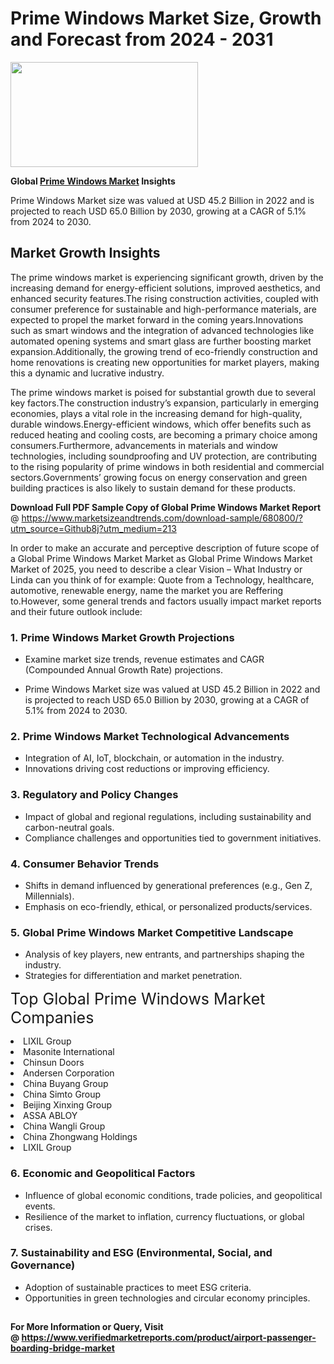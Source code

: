 <H1>Prime Windows Market Size, Growth and Forecast from 2024 - 2031</H1><img class="aligncenter size-medium wp-image-584254" src="https://thirdeyenews.in/wp-content/uploads/2024/09/Global-Market-Research-300x168.jpeg" alt="" width="300" height="168" /><p><strong>Global&nbsp;<a href="https://www.marketsizeandtrends.com/download-sample/680800/?utm_source=Github8j?utm_medium=213">Prime Windows Market</a> Insights</strong></p><p>Prime Windows Market size was valued at USD 45.2 Billion in 2022 and is projected to reach USD 65.0 Billion by 2030, growing at a CAGR of 5.1% from 2024 to 2030.</p><p><h2>Market Growth Insights</h2> <p>The prime windows market is experiencing significant growth, driven by the increasing demand for energy-efficient solutions, improved aesthetics, and enhanced security features.The rising construction activities, coupled with consumer preference for sustainable and high-performance materials, are expected to propel the market forward in the coming years.Innovations such as smart windows and the integration of advanced technologies like automated opening systems and smart glass are further boosting market expansion.Additionally, the growing trend of eco-friendly construction and home renovations is creating new opportunities for market players, making this a dynamic and lucrative industry.</p> <p>The prime windows market is poised for substantial growth due to several key factors.The construction industry’s expansion, particularly in emerging economies, plays a vital role in the increasing demand for high-quality, durable windows.Energy-efficient windows, which offer benefits such as reduced heating and cooling costs, are becoming a primary choice among consumers.Furthermore, advancements in materials and window technologies, including soundproofing and UV protection, are contributing to the rising popularity of prime windows in both residential and commercial sectors.Governments’ growing focus on energy conservation and green building practices is also likely to sustain demand for these products.</p> <p><span class=""><strong>Download Full PDF Sample Copy of Global Prime Windows Market Report</strong> @ <a href="https://www.marketsizeandtrends.com/download-sample/680800/?utm_source=Github8j?utm_medium=213" target="_blank">https://www.marketsizeandtrends.com/download-sample/680800/?utm_source=Github8j?utm_medium=213</a></span></p><p>In order to make an accurate and perceptive description of future scope of a Global&nbsp;Prime Windows Market Market as Global&nbsp;Prime Windows Market Market of 2025, you need to describe a clear Vision &ndash; What Industry or Linda can you think of for example: Quote from a Technology, healthcare, automotive, renewable energy, name the market you are Reffering to.However, some general trends and factors usually impact market reports and their future outlook include:</p><h3>1.&nbsp;<strong>Prime Windows Market Growth Projections</strong></h3><ul><li>Examine market size trends, revenue estimates and CAGR (Compounded Annual Growth Rate) projections.</li><li><p>Prime Windows Market size was valued at USD 45.2 Billion in 2022 and is projected to reach USD 65.0 Billion by 2030, growing at a CAGR of 5.1% from 2024 to 2030.</p></li></ul><h3>2.&nbsp;<strong>Prime Windows Market Technological Advancements</strong></h3><ul><li>Integration of AI, IoT, blockchain, or automation in the industry.</li><li>Innovations driving cost reductions or improving efficiency.</li></ul><h3>3.&nbsp;<strong>Regulatory and Policy Changes</strong></h3><ul><li>Impact of global and regional regulations, including sustainability and carbon-neutral goals.</li><li>Compliance challenges and opportunities tied to government initiatives.</li></ul><h3>4.&nbsp;<strong>Consumer Behavior Trends</strong></h3><ul><li>Shifts in demand influenced by generational preferences (e.g., Gen Z, Millennials).</li><li>Emphasis on eco-friendly, ethical, or personalized products/services.</li></ul><h3>5.&nbsp;<strong>Global Prime Windows Market Competitive Landscape</strong></h3><ul><li>Analysis of key players, new entrants, and partnerships shaping the industry.</li><li>Strategies for differentiation and market penetration.</li></ul><p data-pm-slice="1 1 []"><span style="color: inherit; font-family: inherit; font-size: 25px;">Top Global Prime Windows Market Companies</span></p><div class="" data-test-id=""><p><li>LIXIL Group</li><li> Masonite International</li><li> Chinsun Doors</li><li> Andersen Corporation</li><li> China Buyang Group</li><li> China Simto Group</li><li> Beijing Xinxing Group</li><li> ASSA ABLOY</li><li> China Wangli Group</li><li> China Zhongwang Holdings</li><li> LIXIL Group</li></p></div><h3>6.&nbsp;<strong>Economic and Geopolitical Factors</strong></h3><ul><li>Influence of global economic conditions, trade policies, and geopolitical events.</li><li>Resilience of the market to inflation, currency fluctuations, or global crises.</li></ul><h3>7.&nbsp;<strong>Sustainability and ESG (Environmental, Social, and Governance)</strong></h3><ul><li>Adoption of sustainable practices to meet ESG criteria.</li><li>Opportunities in green technologies and circular economy principles.</li></ul><h2><strong style="font-size: 14px;">For More Information or Query, Visit @&nbsp;</strong><a style="background-color: #ffffff; font-size: 14px;" href="https://www.marketsizeandtrends.com/report/prime-windows-market/" target="_blank">https://www.verifiedmarketreports.com/product/airport-passenger-boarding-bridge-market</a></h2>